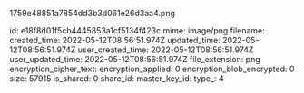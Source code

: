 1759e48851a7854dd3b3d061e26d3aa4.png

id: e18f8d01f5cb4445853a1cf5134f423c
mime: image/png
filename: 
created_time: 2022-05-12T08:56:51.974Z
updated_time: 2022-05-12T08:56:51.974Z
user_created_time: 2022-05-12T08:56:51.974Z
user_updated_time: 2022-05-12T08:56:51.974Z
file_extension: png
encryption_cipher_text: 
encryption_applied: 0
encryption_blob_encrypted: 0
size: 57915
is_shared: 0
share_id: 
master_key_id: 
type_: 4